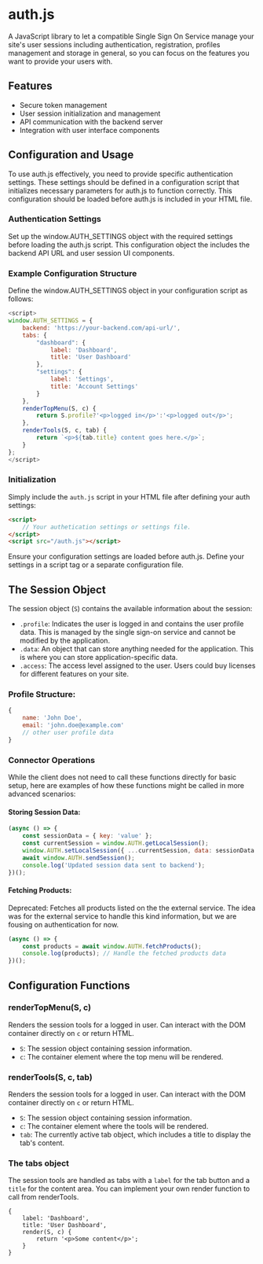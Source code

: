 
# auth.js

A JavaScript library to let a compatible Single Sign On Service manage your site's user sessions including authentication, registration, profiles management and storage in general, so you can focus on the features you want to provide your users with.

## Features

- Secure token management
- User session initialization and management
- API communication with the backend server
- Integration with user interface components

## Configuration and Usage
To use auth.js effectively, you need to provide specific authentication settings. These settings should be defined in a configuration script that initializes necessary parameters for auth.js to function correctly. This configuration should be loaded before auth.js is included in your HTML file.

### Authentication Settings
Set up the window.AUTH_SETTINGS object with the required settings before loading the auth.js script. This configuration object the includes the backend API URL and user session UI components.


### Example Configuration Structure
Define the window.AUTH_SETTINGS object in your configuration script as follows:

```javascript
<script>
window.AUTH_SETTINGS = {
    backend: 'https://your-backend.com/api-url/',
    tabs: {
        "dashboard": {
            label: 'Dashboard',
            title: 'User Dashboard'
        },
        "settings": {
            label: 'Settings',
            title: 'Account Settings'
        }
    },
    renderTopMenu(S, c) {
        return S.profile?'<p>logged in</p>':'<p>logged out</p>';
    },
    renderTools(S, c, tab) {
        return `<p>${tab.title} content goes here.</p>`;
    }
};
</script>
```

### Initialization

Simply include the `auth.js` script in your HTML file after defining your auth settings:

```html
<script>
    // Your authetication settings or settings file.
</script>
<script src="/auth.js"></script>
```

Ensure your configuration settings are loaded before auth.js. Define your settings in a script tag or a separate configuration file.


## The Session Object

The session object (`S`) contains the available information about the session:

- `.profile`: Indicates the user is logged in and contains the user profile data. This is managed by the single sign-on service and cannot be modified by the application.
- `.data`: An object that can store anything needed for the application. This is where you can store application-specific data.
- `.access`: The access level assigned to the user. Users could buy licenses for different features on your site.

### Profile Structure:

```javascript
{
    name: 'John Doe',
    email: 'john.doe@example.com'
    // other user profile data
}
```

### Connector Operations

While the client does not need to call these functions directly for basic setup, here are examples of how these functions might be called in more advanced scenarios:

#### Storing Session Data:

```javascript
(async () => {
    const sessionData = { key: 'value' };
    const currentSession = window.AUTH.getLocalSession();
    window.AUTH.setLocalSession({ ...currentSession, data: sessionData });
    await window.AUTH.sendSession();
    console.log('Updated session data sent to backend');
})();
```


#### Fetching Products:
Deprecated: Fetches all products listed on the the external service. The idea was for the external service to handle this kind information, but we are fousing on authentication for now.
```javascript
(async () => {
    const products = await window.AUTH.fetchProducts();
    console.log(products); // Handle the fetched products data
})();
```

## Configuration Functions

### renderTopMenu(S, c)
Renders the session tools for a logged in user. Can interact with the DOM container directly on `c` or return HTML.

- `S`: The session object containing session information.
- `c`: The container element where the top menu will be rendered.

### renderTools(S, c, tab)
Renders the session tools for a logged in user. Can interact with the DOM container directly on `c` or return HTML.

- `S`: The session object containing session information.
- `c`: The container element where the tools will be rendered.
- `tab`: The currently active tab object, which includes a title to display the tab's content.

### The tabs object
The session tools are handled as tabs with a `label` for the tab button and a `title` for the content area. You can implement your own render function to call from renderTools.
```
{
    label: 'Dashboard',
    title: 'User Dashboard',
    render(S, c) {
        return '<p>Some content</p>';
    }
}
```
